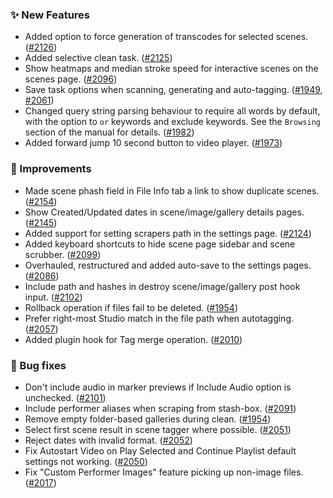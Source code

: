 ### ✨ New Features
* Added option to force generation of transcodes for selected scenes. ([#2126](https://github.com/stashapp/stash/pull/2126))
* Added selective clean task. ([#2125](https://github.com/stashapp/stash/pull/2125))
* Show heatmaps and median stroke speed for interactive scenes on the scenes page. ([#2096](https://github.com/stashapp/stash/pull/2096))
* Save task options when scanning, generating and auto-tagging. ([#1949](https://github.com/stashapp/stash/pull/1949), [#2061](https://github.com/stashapp/stash/pull/2061))
* Changed query string parsing behaviour to require all words by default, with the option to `or` keywords and exclude keywords. See the `Browsing` section of the manual for details. ([#1982](https://github.com/stashapp/stash/pull/1982))
* Added forward jump 10 second button to video player. ([#1973](https://github.com/stashapp/stash/pull/1973))

### 🎨 Improvements
* Made scene phash field in File Info tab a link to show duplicate scenes. ([#2154](https://github.com/stashapp/stash/pull/2154))
* Show Created/Updated dates in scene/image/gallery details pages. ([#2145](https://github.com/stashapp/stash/pull/2145))
* Added support for setting scrapers path in the settings page. ([#2124](https://github.com/stashapp/stash/pull/2124))
* Added keyboard shortcuts to hide scene page sidebar and scene scrubber. ([#2099](https://github.com/stashapp/stash/pull/2099))
* Overhauled, restructured and added auto-save to the settings pages. ([#2086](https://github.com/stashapp/stash/pull/2086))
* Include path and hashes in destroy scene/image/gallery post hook input. ([#2102](https://github.com/stashapp/stash/pull/2102/files))
* Rollback operation if files fail to be deleted. ([#1954](https://github.com/stashapp/stash/pull/1954))
* Prefer right-most Studio match in the file path when autotagging. ([#2057](https://github.com/stashapp/stash/pull/2057))
* Added plugin hook for Tag merge operation. ([#2010](https://github.com/stashapp/stash/pull/2010))

### 🐛 Bug fixes
* Don't include audio in marker previews if Include Audio option is unchecked. ([#2101](https://github.com/stashapp/stash/pull/2101))
* Include performer aliases when scraping from stash-box. ([#2091](https://github.com/stashapp/stash/pull/2091/files))
* Remove empty folder-based galleries during clean. ([#1954](https://github.com/stashapp/stash/pull/1954))
* Select first scene result in scene tagger where possible. ([#2051](https://github.com/stashapp/stash/pull/2051))
* Reject dates with invalid format. ([#2052](https://github.com/stashapp/stash/pull/2052))
* Fix Autostart Video on Play Selected and Continue Playlist default settings not working. ([#2050](https://github.com/stashapp/stash/pull/2050))
* Fix "Custom Performer Images" feature picking up non-image files. ([#2017](https://github.com/stashapp/stash/pull/2017))
